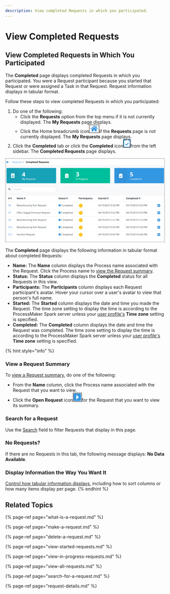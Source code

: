 ```yaml
---
description: View completed Requests in which you participated.
---
```


# View Completed Requests

## View Completed Requests in Which You Participated

The **Completed** page displays completed Requests in which you participated. You were a Request participant because you started that Request or were assigned a Task in that Request. Request information displays in tabular format.

Follow these steps to view completed Requests in which you participated:

1. Do one of the following:
   * Click the **Requests** option from the top menu if it is not currently displayed. The **My Requests** page displays.
   * Click the Home breadcrumb icon![](../../.gitbook/assets/home-breadcrumb-icon.png)if the **Requests** page is not currently displayed. The **My Requests** page displays.
2. Click the **Completed** tab or click the **Completed** icon![](../../.gitbook/assets/completed-icon-request.png)from the left sidebar. The **Completed Requests** page displays.

![&quot;Completed Requests&quot; page displays completed Requests in which you participated](../../.gitbook/assets/completed-request.png)

The **Completed** page displays the following information in tabular format about completed Requests:

* **Name:** The **Name** column displays the Process name associated with the Request. Click the Process name to [view the Request summary](request-details.md#information-for-completed-requests).
* **Status:** The **Status** column displays the **Completed** status for all Requests in this view.
* **Participants:** The **Participants** column displays each Request participant's avatar. Hover your cursor over a user's avatar to view that person's full name.
* **Started:** The **Started** column displays the date and time you made the Request. The time zone setting to display the time is according to the ProcessMaker Spark server unless your [user profile's](../profile-settings.md#change-your-profile-settings) **Time zone** setting is specified.
* **Completed:** The **Completed** column displays the date and time the Request was completed. The time zone setting to display the time is according to the ProcessMaker Spark server unless your [user profile's](../profile-settings.md#change-your-profile-settings) **Time zone** setting is specified.

{% hint style="info" %}
### View a Request Summary

To [view a Request summary](request-details.md), do one of the following:

* From the **Name** column, click the Process name associated with the Request that you want to view.
* Click the **Open Request** icon![](../../.gitbook/assets/open-request-icon-requests.png)for the Request that you want to view its summary.

### Search for a Request

Use the [Search](search-for-a-request.md) field to filter Requests that display in this page.

### No Requests?

If there are no Requests in this tab, the following message displays: **No Data Available**.

### Display Information the Way You Want It

[Control how tabular information displays](../control-how-requests-display-in-a-tab.md), including how to sort columns or how many items display per page.
{% endhint %}

## Related Topics

{% page-ref page="what-is-a-request.md" %}

{% page-ref page="make-a-request.md" %}

{% page-ref page="delete-a-request.md" %}

{% page-ref page="view-started-requests.md" %}

{% page-ref page="view-in-progress-requests.md" %}

{% page-ref page="view-all-requests.md" %}

{% page-ref page="search-for-a-request.md" %}

{% page-ref page="request-details.md" %}

